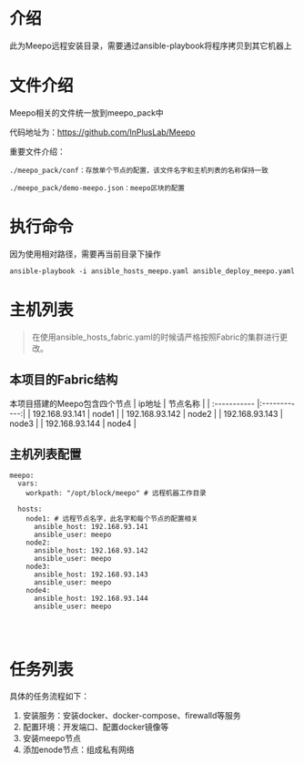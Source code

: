 # 介绍
此为Meepo远程安装目录，需要通过ansible-playbook将程序拷贝到其它机器上

# 文件介绍
Meepo相关的文件统一放到meepo_pack中

代码地址为：https://github.com/InPlusLab/Meepo

重要文件介绍：
```shell
./meepo_pack/conf：存放单个节点的配置，该文件名字和主机列表的名称保持一致
```
```shell
./meepo_pack/demo-meepo.json：meepo区块的配置
```


# 执行命令
因为使用相对路径，需要再当前目录下操作
```shell
ansible-playbook -i ansible_hosts_meepo.yaml ansible_deploy_meepo.yaml
```
# 主机列表
> 在使用ansible_hosts_fabric.yaml的时候请严格按照Fabric的集群进行更改。

## 本项目的Fabric结构
本项目搭建的Meepo包含四个节点
| ip地址       | 节点名称  |
| :----------- |:------------:|
|   192.168.93.141    |   node1  |
|   192.168.93.142    |   node2  |
|   192.168.93.143    |   node3  |
|   192.168.93.144    |   node4  |

## 主机列表配置
```shell
meepo:
  vars:
    workpath: "/opt/block/meepo" # 远程机器工作目录

  hosts:
    node1: # 远程节点名字，此名字和每个节点的配置相关
      ansible_host: 192.168.93.141
      ansible_user: meepo 
    node2:
      ansible_host: 192.168.93.142
      ansible_user: meepo
    node3:
      ansible_host: 192.168.93.143
      ansible_user: meepo
    node4:
      ansible_host: 192.168.93.144
      ansible_user: meepo




```

# 任务列表
具体的任务流程如下：
1. 安装服务：安装docker、docker-compose、firewalld等服务
2. 配置环境：开发端口、配置docker镜像等
4. 安装meepo节点
5. 添加enode节点：组成私有网络
